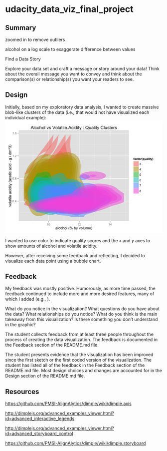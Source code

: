# udacity_data_viz_final_project

## Summary

zoomed in to remove outliers

alcohol on a log scale to exaggerate difference between values 

Find a Data Story

Explore your data set and craft a message or story around your data! Think about the overall message you want to convey and think about the comparison(s) or relationship(s) you want your readers to see.


## Design
Initially, based on my exploratory data analysis, I wanted to create massive 
blob-like clusters of the data (i.e., that would not have visualized 
each individual example): ![Initial Visualization](images/initial.png)

I wanted to use color to indicate quality scores and the _x_ and _y_ axes 
to show amounts of alcohol and volatile acidity. 

However, after receiving some feedback and reflecting, I decided to visualize each data point using a bubble chart.


## Feedback
My feedback was mostly positive. Humorously, as more time passed, the feedback
continued to include more and more desired features, many of which I added 
(e.g., ).

What do you notice in the visualization?
What questions do you have about the data?
What relationships do you notice?
What do you think is the main takeaway from this visualization?
Is there something you don’t understand in the graphic?

The student collects feedback from at least three people throughout the process of creating the data visualization. The feedback is documented in the Feedback section of the README.md file.

The student presents evidence that the visualization has been improved since the first sketch or the first coded version of the visualization. The student has listed all of the feedback in the Feedback section of the README.md file. Most design choices and changes are accounted for in the Design section of the README.md file.




## Resources

https://github.com/PMSI-AlignAlytics/dimple/wiki/dimple.axis

http://dimplejs.org/advanced_examples_viewer.html?id=advanced_interactive_legends

http://dimplejs.org/advanced_examples_viewer.html?id=advanced_storyboard_control

https://github.com/PMSI-AlignAlytics/dimple/wiki/dimple.storyboard